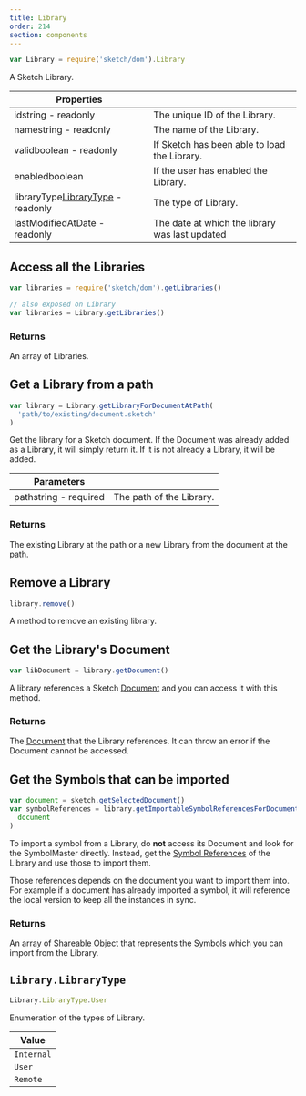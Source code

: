 ```yaml
---
title: Library
order: 214
section: components
---
```


```javascript
var Library = require('sketch/dom').Library
```

A Sketch Library.

| Properties                                                                             |                                                |
| -------------------------------------------------------------------------------------- | ---------------------------------------------- |
| id<span class="arg-type">string - readonly</span>                                      | The unique ID of the Library.                  |
| name<span class="arg-type">string - readonly</span>                                    | The name of the Library.                       |
| valid<span class="arg-type">boolean - readonly</span>                                  | If Sketch has been able to load the Library.   |
| enabled<span class="arg-type">boolean</span>                                           | If the user has enabled the Library.           |
| libraryType<span class="arg-type">[LibraryType](#librarylibrarytype) - readonly</span> | The type of Library.                           |
| lastModifiedAt<span class="arg-type">Date - readonly</span>                            | The date at which the library was last updated |

## Access all the Libraries

```javascript
var libraries = require('sketch/dom').getLibraries()

// also exposed on Library
var libraries = Library.getLibraries()
```

### Returns

An array of Libraries.

## Get a Library from a path

```javascript
var library = Library.getLibraryForDocumentAtPath(
  'path/to/existing/document.sketch'
)
```

Get the library for a Sketch document. If the Document was already added as a Library, it will simply return it. If it is not already a Library, it will be added.

| Parameters                                          |                          |
| --------------------------------------------------- | ------------------------ |
| path<span class="arg-type">string - required</span> | The path of the Library. |

### Returns

The existing Library at the path or a new Library from the document at the path.

## Remove a Library

```javascript
library.remove()
```

A method to remove an existing library.

## Get the Library's Document

```javascript
var libDocument = library.getDocument()
```

A library references a Sketch [Document](#document) and you can access it with this method.

### Returns

The [Document](#document) that the Library references. It can throw an error if the Document cannot be accessed.

## Get the Symbols that can be imported

```javascript
var document = sketch.getSelectedDocument()
var symbolReferences = library.getImportableSymbolReferencesForDocument(
  document
)
```

To import a symbol from a Library, do **not** access its Document and look for the SymbolMaster directly. Instead, get the [Symbol References](#importable-object) of the Library and use those to import them.

Those references depends on the document you want to import them into. For example if a document has already imported a symbol, it will reference the local version to keep all the instances in sync.

### Returns

An array of [Shareable Object](#importable-object) that represents the Symbols which you can import from the Library.

## `Library.LibraryType`

```javascript
Library.LibraryType.User
```

Enumeration of the types of Library.

| Value      |
| ---------- |
| `Internal` |
| `User`     |
| `Remote`   |
